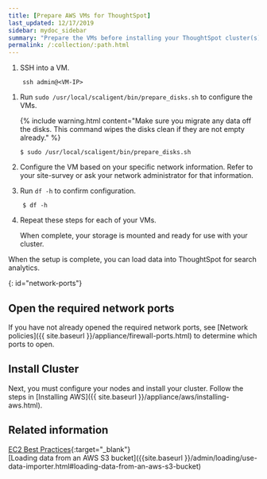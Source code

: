 ```yaml
---
title: [Prepare AWS VMs for ThoughtSpot]
last_updated: 12/17/2019
sidebar: mydoc_sidebar
summary: "Prepare the VMs before installing your ThoughtSpot cluster(s)."
permalink: /:collection/:path.html
---
```

1. SSH into a VM.
```
    ssh admin@<VM-IP>
```
1. Run `sudo /usr/local/scaligent/bin/prepare_disks.sh` to configure the VMs.

    {% include warning.html content="Make sure you migrate any data off the disks. This command wipes the disks clean if they are not empty already." %}
    ```
    $ sudo /usr/local/scaligent/bin/prepare_disks.sh
    ```
2. Configure the VM based on your specific network information. Refer to your site-survey or ask your network administrator for that information.

3. Run `df -h` to confirm configuration.
```
    $ df -h
```
4. Repeat these steps for each of your VMs.

   When complete, your storage is mounted and ready for use with your cluster.

When the setup is complete, you can load data into ThoughtSpot for search analytics.    

{: id="network-ports"}
## Open the required network ports

 If you have not already opened the required network ports, see [Network policies]({{ site.baseurl }}/appliance/firewall-ports.html) to determine which ports to open.

## Install Cluster
Next, you must configure your nodes and install your cluster. Follow the steps in [Installing AWS]({{ site.baseurl }}/appliance/aws/installing-aws.html).

## Related information  

[EC2 Best Practices](http://docs.aws.amazon.com/AWSEC2/latest/UserGuide/ec2-best-practices.html){:target="_blank"}  
[Loading data from an AWS S3 bucket]({{site.baseurl }}/admin/loading/use-data-importer.html#loading-data-from-an-aws-s3-bucket)
